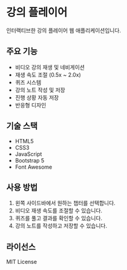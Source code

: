 # 강의 플레이어

인터랙티브한 강의 플레이어 웹 애플리케이션입니다.

## 주요 기능

- 비디오 강의 재생 및 네비게이션
- 재생 속도 조절 (0.5x ~ 2.0x)
- 퀴즈 시스템
- 강의 노트 작성 및 저장
- 진행 상황 자동 저장
- 반응형 디자인

## 기술 스택

- HTML5
- CSS3
- JavaScript
- Bootstrap 5
- Font Awesome

## 사용 방법

1. 왼쪽 사이드바에서 원하는 챕터를 선택합니다.
2. 비디오 재생 속도를 조절할 수 있습니다.
3. 퀴즈를 풀고 결과를 확인할 수 있습니다.
4. 강의 노트를 작성하고 저장할 수 있습니다.

## 라이선스

MIT License 
